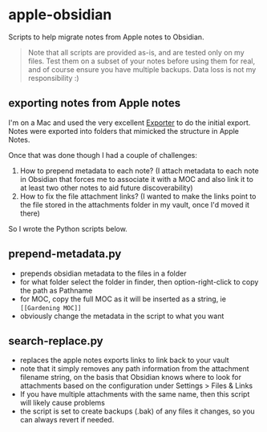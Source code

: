 # apple-obsidian
Scripts to help migrate notes from Apple notes to Obsidian.

>Note that all scripts are provided as-is, and are tested only on my files. Test them on a subset of your notes before using them for real, and of course ensure you have multiple backups. Data loss is not my responsibility :)

## exporting notes from Apple notes
I'm on a Mac and used the very excellent [Exporter](https://apps.apple.com/de/app/exporter/id1099120373) to do the initial export. Notes were exported into folders that mimicked the structure in Apple Notes.

Once that was done though I had a couple of challenges:
1. How to prepend metadata to each note? (I attach metadata to each note in Obsidian that forces me to associate it with a MOC and also link it to at least two other notes to aid future discoverability)
2. How to fix the file attachment links? (I wanted to make the links point to the file stored in the attachments folder in my vault, once I'd moved it there)

So I wrote the Python scripts below.


## prepend-metadata.py
- prepends obsidian metadata to the files in a folder
- for what folder select the folder in finder, then option-right-click to copy the path as Pathname
- for MOC, copy the full MOC as it will be inserted as a string, ie `[[Gardening MOC]]`
- obviously change the metadata in the script to what you want

## search-replace.py
- replaces the apple notes exports links to link back to your vault
- note that it simply removes any path information from the attachment filename string, on the basis that Obsidian knows where to look for attachments based on the configuration under Settings > Files & Links
- If you have multiple attachments with the same name, then this script will likely cause problems
- the script is set to create backups (.bak) of any files it changes, so you can always revert if needed.